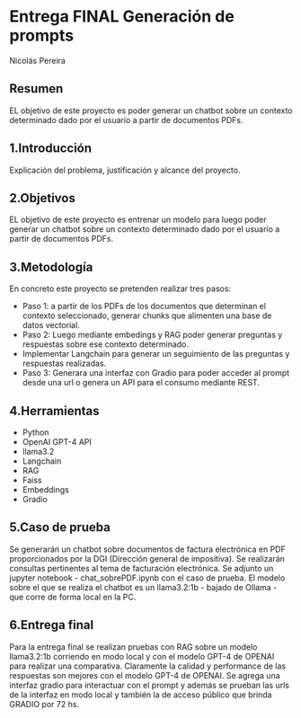 # Entrega FINAL Generación de prompts
Nicolás Pereira

## Resumen
EL objetivo de este proyecto es poder generar un chatbot sobre un contexto determinado dado por el usuario a partir de documentos PDFs.

## 1.Introducción

Explicación del problema, justificación y alcance del proyecto.

## 2.Objetivos
EL objetivo de este proyecto es entrenar un modelo para luego poder generar un chatbot sobre un contexto determinado dado por el usuario a partir de documentos PDFs.

## 3.Metodología
En concreto este  proyecto se pretenden realizar tres pasos:
  - Paso 1: a partir de los PDFs de los documentos que determinan el contexto seleccionado, generar chunks que alimenten una base de datos vectorial.
 -  Paso 2: Luego mediante embedings y RAG poder generar preguntas y respuestas sobre ese contexto determinado.
 - Implementar Langchain para generar un seguimiento de las preguntas y respuestas realizadas.
 - Paso 3: Generara una interfaz con Gradio para poder acceder al prompt desde una url o genera un API para el consumo mediante REST.
 

## 4.Herramientas
 - Python
 -  OpenAI GPT-4 API
 - llama3.2
 - Langchain
 - RAG
 - Faiss
 - Embeddings
 - Gradio

## 5.Caso de prueba
Se generarán un chatbot sobre documentos de factura electrónica en PDF proporcionados por la DGI (Dirección general de impositiva).
Se realizarán consultas pertinentes al tema de facturación electrónica.
Se adjunto un jupyter notebook - chat_sobrePDF.ipynb con el caso de prueba.
El modelo sobre el que se realiza el chatbot es un llama3.2:1b - bajado de Ollama - que corre de forma local en la PC.

## 6.Entrega final
Para la entrega final se realizan pruebas con RAG sobre un modelo llama3.2:1b corriendo en modo local y con el modelo GPT-4 de OPENAI para realizar una comparativa.
Claramente la calidad y performance de las respuestas son mejores con el modelo GPT-4 de OPENAI.
Se agrega una interfaz gradio para interactuar con el prompt y además se prueban las urls de la interfaz en modo local y también la de acceso público que brinda GRADIO por 72 hs.

